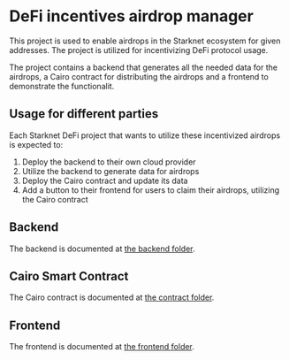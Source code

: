 # DeFi incentives airdrop manager

This project is used to enable airdrops in the Starknet ecosystem for given addresses. The project is utilized for incentivizing DeFi protocol usage.

The project contains a backend that generates all the needed data for the airdrops, a Cairo contract for distributing the airdrops and a frontend to demonstrate the functionalit.

## Usage for different parties

Each Starknet DeFi project that wants to utilize these incentivized airdrops is expected to:

1. Deploy the backend to their own cloud provider
1. Utilize the backend to generate data for airdrops
1. Deploy the Cairo contract and update its data
1. Add a button to their frontend for users to claim their airdrops, utilizing the Cairo contract

## Backend

The backend is documented at <a href='backend/README.md'>the backend folder</a>.

## Cairo Smart Contract

The Cairo contract is documented at <a href='contract/README.md'>the contract folder</a>.

## Frontend

The frontend is documented at <a href='frontend/README.md'>the frontend folder</a>.
